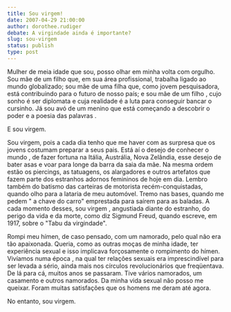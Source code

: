 ```yaml
---
title: Sou virgem!
date: 2007-04-29 21:00:00
author: dorothee.rudiger
debate: A virgindade ainda é importante?
slug: sou-virgem
status: publish 
type: post
---
```


Mulher de meia idade que sou, posso olhar em minha volta com orgulho. Sou mãe de um filho que, em sua área profissional, trabalha ligado ao mundo globalizado; sou mãe de uma filha que, como jovem pesquisadora, está contribuindo para o futuro de nosso país; e sou mãe de um filho , cujo sonho é ser diplomata e cuja realidade é a luta para conseguir bancar o cursinho. Já sou avó de um menino que está começando a descobrir o poder e a poesia das palavras .   

  

E sou virgem.   

  

Sou virgem, pois a cada dia tenho que me haver com as surpresa que os jovens costumam preparar a seus pais. Está aí o desejo de conhecer o mundo , de fazer fortuna na Itália, Austrália, Nova Zelândia, esse desejo de bater asas e voar para longe da barra da saia da mãe. Na mesma ordem estão os piercings, as tatuagens, os alargadores e outros artefatos que fazem parte dos estranhos adornos femininos de hoje em dia. Lembro também do batismo das carteiras de motorista recém-conquistadas, quando olho para a lataria de meu automóvel. Tremo nas bases, quando me pedem " a chave do carro" emprestada para saírem para as baladas. A cada momento desses, sou virgem , angustiada diante do estranho, do perigo da vida e da morte, como diz Sigmund Freud, quando escreve, em 1917, sobre o "Tabu da virgindade".   

  

Rompi meu hímen, de caso pensado, com um namorado, pelo qual não era tão apaixonada. Queria, como as outras moças de minha idade, ter experiência sexual e isso implicava forçosamente o rompimento do hímen. Vivíamos numa época , na qual ter relações sexuais era imprescindível para ser levada a sério, ainda mais nos círculos revolucionários que freqüentava. De lá para cá, muitos anos se passaram. Tive vários namorados, um casamento e outros namorados. Da minha vida sexual não posso me queixar. Foram muitas satisfações que os homens me deram até agora.   

  

No entanto, sou virgem.   

  

A cada encontro com um homem, me deparo com um universo desconhecido. Para ele então, sou um mistério impossível de ser desvendado! Cada vez que me apaixono, surge diante de meus olhos um caleidoscópio de fantasias inusitadas. Aparece o sonho da eterna felicidade , da outra metade da laranja, a ilusão romântica do amor para além da vida e da morte. E nasce a angústia. Nem os seminários de Jacques Lacan me valem nesse momento. Nem adianta saber que "a relação sexual não há", que homens e mulheres não se entendem, que se unem somente na ilusão que o ato sexual possa dar. Com a paixão nasce a angústia de que , ao entregar-me aos braços do outro, os sonhos, as fantasias acabem. Sou virgem, sim, diante de cada novo encontro amoroso.   

  

Sou virgem, pois sou humana.   

  

Minha existência coloca desafios em meu caminho, dia após dia . Nem todos esses desafios estão ao alcance de minha razão e de minha imaginação. A angústia diante do que virá faz parte de minha vida. Quanto mais faço planos, mas estupefata estou diante do inusitado. Como os seres humanos em minha volta, sou virgem sempre, enfrentando , às vezes com coragem, às vezes morrendo de medo, o que der e vier.

